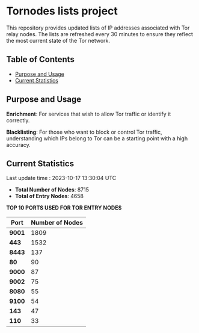 # Tornodes lists project

This repository provides updated lists of IP addresses associated with Tor relay nodes. The lists are refreshed every 30 minutes to ensure they reflect the most current state of the Tor network.

## Table of Contents

- [Purpose and Usage](#purpose-and-usage)
- [Current Statistics](#current-statistics)


## Purpose and Usage

**Enrichment**: For services that wish to allow Tor traffic or identify it correctly.

**Blacklisting**: For those who want to block or control Tor traffic, understanding which IPs belong to Tor can be a starting point with a high accuracy.

## Current Statistics

Last update time : 2023-10-17 13:30:04 UTC

- **Total Number of Nodes**: 8715
- **Total of Entry Nodes**: 4658

**TOP 10 PORTS USED FOR TOR ENTRY NODES**

| **Port** | **Number of Nodes** |
|------|-----------------|
| **9001**   | 1809  |
| **443**   | 1532  |
| **8443**   | 137  |
| **80**   | 90  |
| **9000**   | 87  |
| **9002**   | 75  |
| **8080**   | 55  |
| **9100**   | 54  |
| **143**   | 47  |
| **110**   | 33  |

